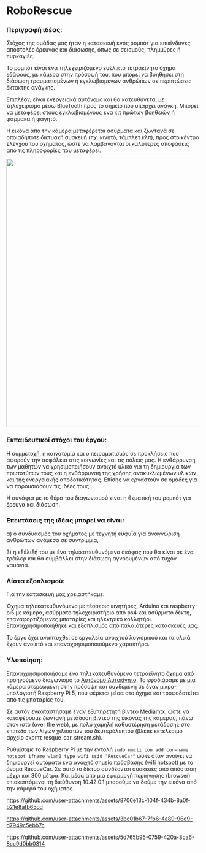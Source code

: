 # RoboRescue

### Περιγραφή ιδέας:	

Στόχος της ομάδας μας ήταν η κατασκευή ενός ρομπότ για επικίνδυνες αποστολές έρευνας και διάσωσης, όπως σε σεισμούς, πλημμύρες ή πυρκαγιές.

Το ρομπότ είναι ένα τηλεχειριζόμενο ευέλικτο τετρακίνητο όχημα εδάφους, με κάμερα στην πρόσοψή του, που μπορεί να βοηθήσει στη διάσωση τραυματισμένων ή εγκλωβισμένων ανθρώπων σε περιπτώσεις έκτακτης ανάγκης.

Επιπλέον, είναι ενεργειακά αυτόνομο και θα κατευθύνεται με τηλεχειρισμό μέσω BlueTooth προς το σημείο που υπάρχει ανάγκη. Μπορεί να μεταφέρει στους εγκλωβισμένους ένα κιτ πρώτων βοηθειών ή φάρμακα ή φαγητό.

Η εικόνα από την κάμερα μεταφέρεται ασύρματα και ζωντανά σε οποιαδήποτε δικτυακή συσκευή (πχ. κινητό, τάμπλετ κλπ), προς στο κέντρο ελέγχου του οχήματος, ώστε να λαμβάνονται οι καλύτερες αποφάσεις από τις πληροφορίες που μεταφέρει.

<img src="https://github.com/user-attachments/assets/d59b9b61-2df4-4280-bbeb-dad3f6c86421" width="700" />

### Eκπαιδευτικοί στόχοι του έργου:
Η συμμετοχή, η καινοτομία και ο πειραματισμός σε προκλήσεις που αφορούν την ασφάλεια στις κοινωνίες και τις πόλεις μας. Η ενθάρρυνση των μαθητών να χρησιμοποιήσουν ανοιχτό υλικό για τη δημιουργία των πρωτοτύπων τους και η ενθάρρυνση της χρήσης ανακυκλωμένων υλικών και της ενεργειακής αποδοτικότητας.
Επίσης να εργαστούν σε ομάδες για να παρουσιάσουν τις ιδέες τους.

Η συνάφια με το θέμα του διαγωνισμού είναι η θεματική του ρομπότ για έρευνα και διάσωση.

### Επεκτάσεις της ιδέας μπορεί να είναι:
α) ο συνδυασμός του οχήματος με τεχνητή ευφυΐα για αναγνώριση ανθρώπων ανάμεσα σε συντρίμμια,

β) η εξέλιξή του με ένα τηλεκατευθυνόμενο σκάφος που θα είναι σε ένα τρέιλερ και θα συμβάλλει στην διάσωση αγνοουμένων από τυχόν ναυάγια. 

### Λίστα εξοπλισμού:
Για την κατασκευή μας χρειαστήκαμε:

Όχημα τηλεκατευθυνόμενο με τέσσερις κινητήρες, Arduino και raspberry pi5 με κάμερα, ασύρματο τηλεχειριστήριο από ps4 και ασύρματο δέκτη, επαναφορτιζόμενες μπαταρίες και ηλεκτρικό κολλητήρι.
Επαναχρησιμοποιήθηκε και εξοπλισμός από παλαιότερες κατασκευές μας.

Το έργο έχει αναπτυχθεί σε εργαλεία ανοιχτού λογισμικού και τα υλικά έχουν ανοικτό και επαναχρησιμοποιούμενο χαρακτήρα.

### Υλοποίηση:
Επαναχρησιμοποιήσαμε ένα τηλεκατευθυνόμενο τετρακίνητο όχημα από προηγούμενο διαγωνισμό το [Αυτόνομο Αυτοκίνητο](https://github.com/amachg/Green-Autonomous-Car). Το εφοδιάσαμε με μια κάμερα στερεωμένη στην πρόσοψη και συνδεμένη σε έναν μικρο-υπολογιστή Raspberry Pi 5, που φέρεται μέσα στο όχημα και τροφοδοτείται από τις μπαταρίες του.

Σε αυτόν εγκαταστήσαμε έναν εξυπηρετητή βίντεο [Mediamtx](https://github.com/bluenviron/mediamtx), ώστε να καταφέρουμε ζωντανή μετάδοση βίντεο της εικόνας της κάμερας, πάνω στον ιστό (over the web), με πολύ χαμηλή καθυστέρηση μετάδοσης στο επίπεδο των λίγων χιλιοστών του δευτερόλεπτου (βλέπε εκτελέσιμο αρχείο σκριπτ resque_car_stream.sh).

Ρυθμίσαμε το Raspberry Pi με την εντολή ``sudo nmcli con add con-name hotspot ifname wlan0 type wifi ssid "RescueCar"`` ώστε όταν ανοίγει να δημιουργεί αυτόματα ένα ανοιχτό σημείο πρόσβασης (wifi hotspot) με το όνομα RescueCar. Σε αυτό το δίκτυο συνδέονται συσκευές από απόσταση μέχρι και 300 μέτρα. Και μέσα από μια εφαρμογή περιήγησης (browser) επισκεπτόμενοι τη διεύθυνση  10.42.0.1 μπορούμε να δούμε την εικόνα από την κάμερά του οχήματος.

https://github.com/user-attachments/assets/8706e13c-104f-434b-8a0f-b21e8afb65cd

https://github.com/user-attachments/assets/3bc01b67-7fb6-4a89-96e9-d7949c5ebb7c

https://github.com/user-attachments/assets/5d765b95-0759-420a-8ca6-8cc9d0bb0314
